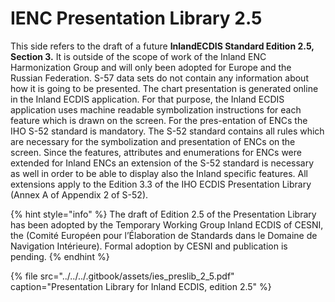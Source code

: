 # IENC Presentation Library 2.5

This side refers to the draft of a future **InlandECDIS Standard Edition 2.5, Section 3.** It is outside of the scope of work of the Inland ENC Harmonization Group and will only been adopted for Europe and the Russian Federation. S-57 data sets do not contain any information about how it is going to be presented. The chart presentation is generated online in the Inland ECDIS application. For that purpose, the Inland ECDIS application uses machine readable symbolization instructions for each feature which is drawn on the screen. For the pres-entation of ENCs the IHO S-52 standard is mandatory. The S-52 standard contains all rules which are necessary for the symbolization and presentation of ENCs on the screen. Since the features, attributes and enumerations for ENCs were extended for Inland ENCs an extension of the S-52 standard is necessary as well in order to be able to display also the Inland specific features. All extensions apply to the Edition 3.3 of the IHO ECDIS Presentation Library \(Annex A of Appendix 2 of S-52\).

{% hint style="info" %}
The draft of Edition 2.5 of the Presentation Library has been adopted by the Temporary Working Group Inland ECDIS of CESNI, the \(Comité Européen pour l’Élaboration de Standards dans le Domaine de Navigation Intérieure\). Formal adoption by CESNI and publication is pending.
{% endhint %}

{% file src="../../../.gitbook/assets/ies\_preslib\_2\_5.pdf" caption="Presentation Library for Inland ECDIS, edition 2.5" %}











